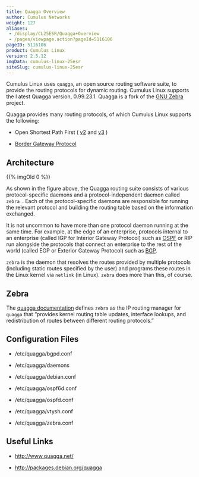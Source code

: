 ```yaml
---
title: Quagga Overview
author: Cumulus Networks
weight: 127
aliases:
 - /display/CL25ESR/Quagga+Overview
 - /pages/viewpage.action?pageId=5116106
pageID: 5116106
product: Cumulus Linux
version: 2.5.12
imgData: cumulus-linux-25esr
siteSlug: cumulus-linux-25esr
---
```

Cumulus Linux uses `quagga`, an open source routing software suite, to
provide the routing protocols for dynamic routing. Cumulus Linux
supports the l atest Quagga version, 0.99.23.1. Quagga is a fork of the
[GNU Zebra](http://www.gnu.org/software/zebra/) project.

Quagga provides many routing protocols, of which Cumulus Linux supports
the following:

  - Open Shortest Path First (
    [v2](/version/cumulus-linux-25esr/Layer-3-Features/Open-Shortest-Path-First---OSPF---Protocol)
    and
    [v3](/version/cumulus-linux-25esr/Layer-3-Features/Open-Shortest-Path-First-v3---OSPFv3---Protocol)
    )

  - [Border Gateway
    Protocol](/version/cumulus-linux-25esr/Layer-3-Features/Configuring-Border-Gateway-Protocol---BGP)

## <span>Architecture</span>

{{% imgOld 0 %}}

As shown in the figure above, the Quagga routing suite consists of
various protocol-specific daemons and a protocol-independent daemon
called ` zebra  `. Each of the protocol-specific daemons are responsible
for running the relevant protocol and building the routing table based
on the information exchanged.

It is not uncommon to have more than one protocol daemon running at the
same time. For example, at the edge of an enterprise, protocols internal
to an enterprise (called IGP for Interior Gateway Protocol) such as
[OSPF](/version/cumulus-linux-25esr/Layer-3-Features/Open-Shortest-Path-First---OSPF---Protocol)
or RIP run alongside the protocols that connect an enterprise to the
rest of the world (called EGP or Exterior Gateway Protocol) such as
[BGP](/version/cumulus-linux-25esr/Layer-3-Features/Configuring-Border-Gateway-Protocol---BGP).

`zebra` is the daemon that resolves the routes provided by multiple
protocols (including static routes specified by the user) and programs
these routes in the Linux kernel via `netlink` (in Linux). `zebra` does
more than this, of course.

## <span>Zebra</span>

The [quagga
documentation](http://www.nongnu.org/quagga/docs/docs-info.html#Zebra)
defines `zebra` as the IP routing manager for `quagga` that “provides
kernel routing table updates, interface lookups, and redistribution of
routes between different routing protocols.”

## <span>Configuration Files</span>

  - /etc/quagga/bgpd.conf

  - /etc/quagga/daemons

  - /etc/quagga/debian.conf

  - /etc/quagga/ospf6d.conf

  - /etc/quagga/ospfd.conf

  - /etc/quagga/vtysh.conf

  - /etc/quagga/zebra.conf

## <span>Useful Links</span>

  - <http://www.quagga.net/>

  - <http://packages.debian.org/quagga>

<article id="html-search-results" class="ht-content" style="display: none;">

</article>

<footer id="ht-footer">

</footer>
